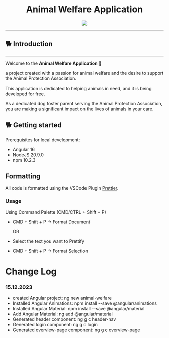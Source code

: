 <h1 align="center">Animal Welfare Application</h1>

<p align="center">
  <a href="https://skillicons.dev">
    <img src="https://skillicons.dev/icons?i=angular,ts,html,css"/>
  </a>
</p>
<hr>

## 🐕 Introduction

<hr>

Welcome to the **Animal Welfare Application** 🐶

a project created with a passion for animal welfare and the desire to support the Animal Protection Association.

This application is dedicated to helping animals in need, and it is being developed for free.

As a dedicated dog foster parent serving the Animal Protection Association, you are making a significant impact on the lives of animals in your care.

## 🐕 Getting started

Prerequisites for local development:

- Angular 16
- NodeJS 20.9.0
- npm 10.2.3

## Formatting

All code is formatted using the VSCode Plugin [Prettier](https://marketplace.visualstudio.com/items?itemName=esbenp.prettier-vscode).

### Usage

Using Command Palette (CMD/CTRL + Shift + P)

- CMD + Shift + P -> Format Document

  OR

- Select the text you want to Prettify
- CMD + Shift + P -> Format Selection

# Change Log

### 15.12.2023

- created Angular project: ng new animal-welfare
- Installed Angular Animations: npm install --save @angular/animations
- Installed Angular Material: npm install --save @angular/material
- Add Angular Material: ng add @angular/material
- Generated header component: ng g c header-nav
- Generated login component: ng g c login
- Generated overview-page component: ng g c overview-page

